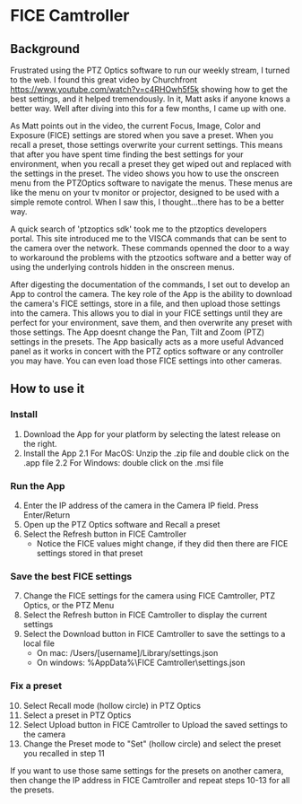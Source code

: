 # FICE Camtroller

## Background
Frustrated using the PTZ Optics software to run our weekly stream, I turned to the web. I found this great video by Churchfront https://www.youtube.com/watch?v=c4RHOwh5f5k showing how to get the best settings, and it helped tremendously. In it, Matt asks if anyone knows a better way. Well after diving into this for a few months, I came up with one.

As Matt points out in the video, the current Focus, Image, Color and Exposure (FICE) settings are stored when you save a preset. When you recall a preset, those settings overwrite your current settings. This means that after you have spent time finding the best settings for your environment, when you recall a preset they get wiped out and replaced with the settings in the preset. The video shows you how to use the onscreen menu from the PTZOptics software to navigate the menus. These menus are like the menu on your tv monitor or projector, designed to be used with a simple remote control. When I saw this, I thought...there has to be a better way.

A quick search of 'ptzoptics sdk' took me to the ptzoptics developers portal. This site introduced me to the VISCA commands that can be sent to the camera over the network. These commands openned the door to a way to workaround the problems with the ptzootics software and a better way of using the underlying controls hidden in the onscreen menus.
  
After digesting the documentation of the commands, I set out to develop an App to control the camera. The key role of the App is the ability to download the camera's FICE settings, store in a file, and then upload those settings into the camera. This allows you to dial in your FICE settings until they are perfect for your environment, save them, and then overwrite any preset with those settings. The App doesnt change the Pan, Tilt and Zoom (PTZ) settings in the presets. The App basically acts as a more useful Advanced panel as it works in concert with the PTZ optics software or any controller you may have. You can even load those FICE settings into other cameras.

## How to use it

### Install
1. Download the App for your platform by selecting the latest release on the right.
2. Install the App
2.1  For MacOS: Unzip the .zip file and double click on the .app file
2.2  For Windows: double click on the .msi file

### Run the App
4. Enter the IP address of the camera in the Camera IP field. Press Enter/Return
5. Open up the PTZ Optics software and Recall a preset
6. Select the Refresh button in FICE Camtroller
    - Notice the FICE values might change, if they did then there are FICE settings stored in that preset
  
### Save the best FICE settings
7. Change the FICE settings for the camera using FICE Camtroller, PTZ Optics, or the PTZ Menu
8. Select the Refresh button in FICE Camtroller to display the current settings
9. Select the Download button in FICE Camtroller to save the settings to a local file
   - On mac: /Users/[username]/Library/settings.json
   - On windows: %AppData%\FICE Camtroller\settings.json
  
### Fix a preset
10. Select Recall mode (hollow circle) in PTZ Optics
11. Select a preset in PTZ Optics
12. Select Upload button in FICE Camtroller to Upload the saved settings to the camera
13. Change the Preset mode to "Set" (hollow circle) and select the preset you recalled in step 11

If you want to use those same settings for the presets on another camera, then change the IP address in FICE Camtroller and repeat steps 10-13 for all the presets.


    

